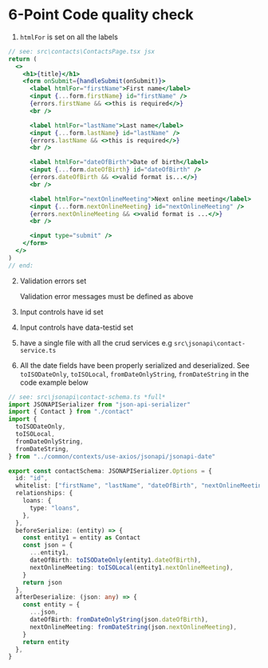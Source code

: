 # 6-Point Code quality check

1. `htmlFor` is set on all the labels

```jsx
// see: src\contacts\ContactsPage.tsx jsx
return (
  <>
    <h1>{title}</h1>
    <form onSubmit={handleSubmit(onSubmit)}>
      <label htmlFor="firstName">First name</label>
      <input {...form.firstName} id="firstName" />
      {errors.firstName && <>this is required</>}
      <br />

      <label htmlFor="lastName">Last name</label>
      <input {...form.lastName} id="lastName" />
      {errors.lastName && <>this is required</>}
      <br />

      <label htmlFor="dateOfBirth">Date of birth</label>
      <input {...form.dateOfBirth} id="dateOfBirth" />
      {errors.dateOfBirth && <>valid format is...</>}
      <br />

      <label htmlFor="nextOnlineMeeting">Next online meeting</label>
      <input {...form.nextOnlineMeeting} id="nextOnlineMeeting" />
      {errors.nextOnlineMeeting && <>valid format is ...</>}
      <br />

      <input type="submit" />
    </form>
  </>
)
// end:
```

2. Validation errors set

   Validation error messages must be defined as above

3. Input controls have id set

4. Input controls have data-testid set

5. have a single file with all the crud services e.g `src\jsonapi\contact-service.ts`

6. All the date fields have been properly serialized and deserialized. See `toISODateOnly`, `toISOLocal`, `fromDateOnlyString`, `fromDateString` in the code example below

```ts
// see: src\jsonapi\contact-schema.ts *full*
import JSONAPISerializer from "json-api-serializer"
import { Contact } from "./contact"
import {
  toISODateOnly,
  toISOLocal,
  fromDateOnlyString,
  fromDateString,
} from "../common/contexts/use-axios/jsonapi/jsonapi-date"

export const contactSchema: JSONAPISerializer.Options = {
  id: "id",
  whitelist: ["firstName", "lastName", "dateOfBirth", "nextOnlineMeeting"],
  relationships: {
    loans: {
      type: "loans",
    },
  },
  beforeSerialize: (entity) => {
    const entity1 = entity as Contact
    const json = {
      ...entity1,
      dateOfBirth: toISODateOnly(entity1.dateOfBirth),
      nextOnlineMeeting: toISOLocal(entity1.nextOnlineMeeting),
    }
    return json
  },
  afterDeserialize: (json: any) => {
    const entity = {
      ...json,
      dateOfBirth: fromDateOnlyString(json.dateOfBirth),
      nextOnlineMeeting: fromDateString(json.nextOnlineMeeting),
    }
    return entity
  },
}
```
